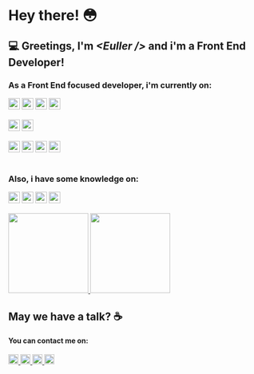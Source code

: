 # Hey there! :flushed:
 
 ## :computer: Greetings, I'm <i>&lt;Euller /&gt;</i> and i'm a Front End Developer!
 
 ### As a Front End focused developer, i'm currently on:
 
  <div>
  <img height= "23"src= "https://img.shields.io/badge/HTML5-E34F26?style=for-the-badge&logo=html5&logoColor=white"/>
  <img height= "23"src= "https://img.shields.io/badge/CSS3-1572B6?style=for-the-badge&logo=css3&logoColor=white"/>
  <img height= "23"src= "https://img.shields.io/badge/JavaScript-323330?style=for-the-badge&logo=javascript&logoColor=F7DF1E"/>
  <img height= "23"src= "https://img.shields.io/badge/TypeScript-007ACC?style=for-the-badge&logo=typescript&logoColor=white"/>
 </div>
 
 <br>
 
  <div>
  <img height= "23"src= "https://img.shields.io/badge/Sass-CC6699?style=for-the-badge&logo=sass&logoColor=white"/>
  <img height= "23"src= "https://img.shields.io/badge/Material--UI-0081CB?style=for-the-badge&logo=material-ui&logoColor=white"/>
 </div>
 
 
 <br>
 
 <div>
  <img height= "23"src= "https://img.shields.io/badge/React-20232A?style=for-the-badge&logo=react&logoColor=61DAFB"/>
  <img height= "23"src= "https://img.shields.io/badge/React_Router-CA4245?style=for-the-badge&logo=react-router&logoColor=white"/>
  <img height= "23"src= "https://img.shields.io/badge/next.js-000000?style=for-the-badge&logo=nextdotjs&logoColor=white"/>
  <img height= "23"src= "https://img.shields.io/badge/firebase-ffca28?style=for-the-badge&logo=firebase&logoColor=black"/>
 </div>
 
 <br>
 

 ### Also, i have some knowledge on:
 
 <div>
  <img height= "23"src= "https://img.shields.io/badge/Python-3776AB?style=for-the-badge&logo=python&logoColor=white"/>
  <img height= "23"src= "https://img.shields.io/badge/Django-092E20?style=for-the-badge&logo=django&logoColor=white"/>
  <img height= "23"src= "https://img.shields.io/badge/MySQL-005C84?style=for-the-badge&logo=mysql&logoColor=white"/>
  <img height= "23"src= "https://img.shields.io/badge/Linux-FCC624?style=for-the-badge&logo=linux&logoColor=black"/>
</div>
 
 <br>
 
 <section>
  <a href="https://github.com/MoranggNormal">
  <img height="160em" src="https://github-readme-stats.vercel.app/api?username=MoranggNormal&show_icons=true&theme=synthwave&include_all_commits=true&count_private=true"/>
  <img height="160em" src="https://github-readme-stats.vercel.app/api/top-langs/?username=MoranggNormal&layout=compact&theme=synthwave"/>
 </a>
</setion>


## May we have a talk? :coffee:

<section>
 <h4>You can contact me on:</h1>
 <a href="https://www.linkedin.com/in/euller-peixoto/">
    <img height= "20"src= "https://img.shields.io/badge/LinkedIn-0077B5?style=for-the-badge&logo=linkedin&logoColor=white"/>
 </a>
 
 
  <a href="mailto:peixotoeuller500@gmail.com">
 <img height="20" src="https://img.shields.io/badge/Gmail-D14836?style=for-the-badge&logo=gmail&logoColor=white"/>
  </a>
 
  <a href="https://api.whatsapp.com/send/?phone=5581987430455&text&app_absent=0">
    <img height= "20"src= "https://img.shields.io/badge/WhatsApp-25D366?style=for-the-badge&logo=whatsapp&logoColor=white"/>
 </a>
  <a href="https://www.facebook.com/euller.peixoto.18">
    <img height= "20"src= "https://img.shields.io/badge/Facebook-1877F2?style=for-the-badge&logo=facebook&logoColor=white"/>
 </a>
 
</section>
 
 <!--
   <a href="">
    <img height= "20"src= "https://img.shields.io/badge/Telegram-2CA5E0?style=for-the-badge&logo=telegram&logoColor=white"/>
 </a>
->
